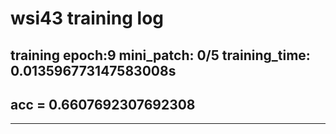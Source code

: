 # wsi43 training log
## training    epoch:9   mini_patch: 0/5   training_time: 0.013596773147583008s

## acc = 0.6607692307692308
***